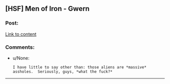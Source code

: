## [HSF] Men of Iron - Gwern

### Post:

[Link to content](http://www.gwern.net/fiction/Men%20of%20Iron)

### Comments:

- u/None:
  ```
  I have little to say other than: those aliens are *massive* assholes.  Seriously, guys, *what the fuck?*
  ```

---

